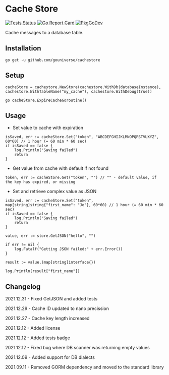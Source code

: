 # Cache Store

[![Tests Status](https://github.com/gouniverse/cachestore/actions/workflows/test.yml/badge.svg?branch=main)](https://github.com/gouniverse/cachestore/actions/workflows/test.yml)
[![Go Report Card](https://goreportcard.com/badge/github.com/gouniverse/cachestore)](https://goreportcard.com/report/github.com/gouniverse/cachestore)
[![PkgGoDev](https://pkg.go.dev/badge/github.com/gouniverse/cachestore)](https://pkg.go.dev/github.com/gouniverse/cachestore)

Cache messages to a database table.

## Installation
```
go get -u github.com/gouniverse/cachestore
```

## Setup

```
cacheStore = cachestore.NewStore(cachestore.WithDb(databaseInstance), cachestore.WithTableName("my_cache"), cachestore.WithDebug(true))

go cacheStore.ExpireCacheGoroutine()
```

## Usage

- Set value to cache with expiration
```
isSaved, err := cacheStore.Set("token", "ABCDEFGHIJKLMNOPQRSTVUXYZ", 60*60) // 1 hour (= 60 min * 60 sec)
if isSaved == false {
	log.Println("Saving failed")
	return
}
```

- Get value from cache with default if not found
```
token, err := cacheStore.Get("token", "") // "" - default value, if the key has expired, or missing
```

- Set and retrieve complex value as JSON
```
isSaved, err := cacheStore.Set("token", map[string]string{"first_name": "Jo"}, 60*60) // 1 hour (= 60 min * 60 sec)
if isSaved == false {
	log.Println("Saving failed")
	return
}

value, err := store.GetJSON("hello", "")

if err != nil {
	log.Fatalf("Getting JSON failed:" + err.Error())
}

result := value.(map[string]interface{})

log.Println(result["first_name"])
```

## Changelog

2021.12.31 - Fixed GetJSON and added tests

2021.12.29 - Cache ID updated to nano precission

2021.12.27 - Cache key length increased

2021.12.12 - Added license

2021.12.12 - Added tests badge

2021.12.12 - Fixed bug where DB scanner was returning empty values

2021.12.09 - Added support for DB dialects

2021.09.11 - Removed GORM dependency and moved to the standard library
